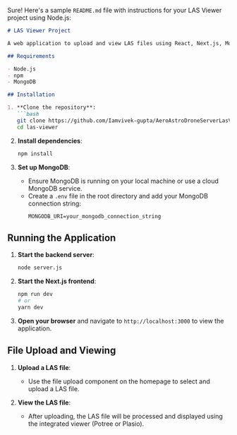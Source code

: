 Sure! Here's a sample `README.md` file with instructions for your LAS Viewer project using Node.js:

```markdown
# LAS Viewer Project

A web application to upload and view LAS files using React, Next.js, MongoDB, Node.js, and Express.

## Requirements

- Node.js
- npm
- MongoDB

## Installation

1. **Clone the repository**:
   ```bash
   git clone https://github.com/Iamvivek-gupta/AeroAstroDroneServerLasViewer
   cd las-viewer
   ```

2. **Install dependencies**:
   ```bash
   npm install
   ```

3. **Set up MongoDB**:
   - Ensure MongoDB is running on your local machine or use a cloud MongoDB service.
   - Create a `.env` file in the root directory and add your MongoDB connection string:
     ```env
     MONGODB_URI=your_mongodb_connection_string
     ```

## Running the Application

1. **Start the backend server**:
   ```bash
   node server.js
   ```

2. **Start the Next.js frontend**:
   ```bash
   npm run dev
   # or
   yarn dev
   ```

3. **Open your browser** and navigate to `http://localhost:3000` to view the application.

## File Upload and Viewing

1. **Upload a LAS file**:
   - Use the file upload component on the homepage to select and upload a LAS file.

2. **View the LAS file**:
   - After uploading, the LAS file will be processed and displayed using the integrated viewer (Potree or Plasio).

